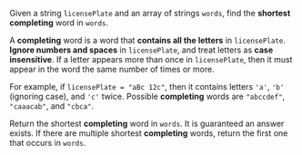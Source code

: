 Given a string `licensePlate` and an array of strings `words`, find the **shortest completing** word in `words`.

A **completing** word is a word that **contains all the letters** in `licensePlate`. **Ignore numbers and spaces** in `licensePlate`, and treat letters as **case insensitive**. If a letter appears more than once in `licensePlate`, then it must appear in the word the same number of times or more.

For example, if `licensePlate = "aBc 12c"`, then it contains letters `'a'`, `'b'` (ignoring case), and `'c'` twice. Possible **completing** words are `"abccdef"`, `"caaacab"`, and `"cbca"`.

Return the shortest **completing** word in `words`. It is guaranteed an answer exists. If there are multiple shortest **completing** words, return the first one that occurs in `words`.
